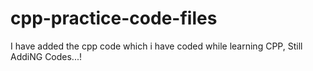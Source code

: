 # cpp-practice-code-files
I have added the cpp code which i have coded while learning CPP, Still AddiNG Codes...!
